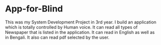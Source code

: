 # App-for-Blind
This was my System Development Project in 3rd year. I build an application which is totally controlled by  Human voice. It can read all types of Newspaper that is listed in the application. It can read in English as well as  in Bengali. It also can read pdf selected by the user.
